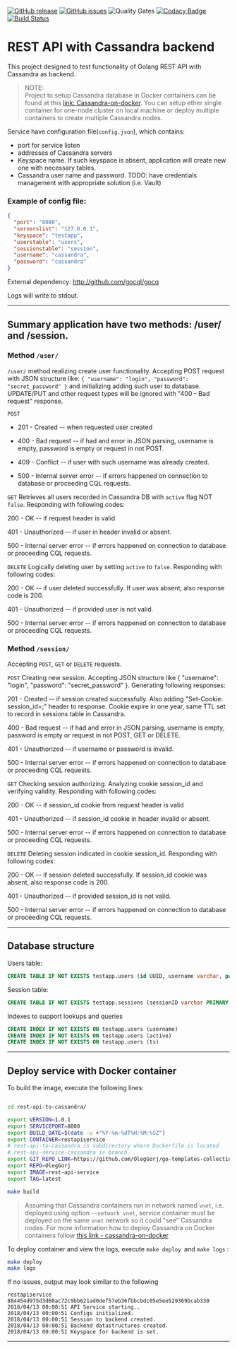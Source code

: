 [![GitHub release](https://img.shields.io/github/release/OlegGorj/go-templates-collection.svg)](https://github.com/OlegGorj/go-templates-collection/releases)
[![GitHub issues](https://img.shields.io/github/issues/OlegGorj/go-templates-collection.svg)](https://github.com/OlegGorj/go-templates-collection/issues)
![Quality Gates](https://sonarcloud.io/api/project_badges/measure?project=cassandra-client&metric=alert_status)
[![Codacy Badge](https://api.codacy.com/project/badge/Grade/1818748c6ba745ce97bb43ab6dbbfd2c)](https://www.codacy.com/app/oleggorj/go-templates-collection?utm_source=github.com&amp;utm_medium=referral&amp;utm_content=OlegGorj/go-templates-collection&amp;utm_campaign=Badge_Grade)
[![Build Status](https://travis-ci.org/OlegGorj/go-templates-collection.svg?branch=rest-api-service-cassandra)](https://travis-ci.org/OlegGorj/go-templates-collection)

# REST API with Cassandra backend

This project designed to test functionality of Golang REST API with Cassandra as backend.

> NOTE:  
> Project to setup Cassandra database in Docker containers can be found at this [link: Cassandra-on-docker](https://github.com/OlegGorj/cassandra-on-docker). You can setup ether single container for one-node cluster on local machine or deploy multiple containers to create multiple Cassandra nodes.

Service have configuration file(`config.json`), which contains:

 - port for service listen
 - addresses of Cassandra servers
 - Keyspace name. If such keyspace is absent, application will create new one with necessary tables.
 - Cassandra user name and password. TODO: have credentials management with appropriate solution (i.e. Vault)

### Example of config file:
```json
{
  "port": "8080",
  "serverslist": "127.0.0.1",
  "keyspace": "testapp",
  "userstable": "users",
  "sessionstable": "session",
  "username": "cassandra",
  "password": "cassandra"
}

```

External dependency: http://github.com/gocql/gocq

Logs will write to stdout.

---

## Summary application have two methods: /user/ and /session.

### Method `/user/`

`/user/` method realizing create user functionality. Accepting POST request with JSON structure like: `{ "username": "login", "password": "secret_password" }` and initializing adding such user to database. UPDATE/PUT and other request types will be ignored with "400 - Bad request" response.

`POST`
- 201 - Created -- when requested user created

- 400 - Bad request -- if had and error in JSON parsing, username is empty, password is empty or request in not POST.

- 409 - Conflict -- if user with such username was already created.

- 500 - Internal server error -- if errors happened on connection to database or proceeding CQL requests.

`GET`
Retrieves all users recorded in Cassandra DB with `active` flag NOT `false`. Responding with following codes:

200 - OK -- if request header is valid

401 - Unauthorized -- if user in header invalid or absent.

500 - Internal server error -- if errors happened on connection to database or proceeding CQL requests.

`DELETE`
Logically deleting user by setting `active` to `false`. Responding with following codes:

200 - OK -- if user deleted successfully. If user was absent, also response code is 200.

401 - Unauthorized -- if provided user is not valid.

500 - Internal server error -- if errors happened on connection to database or proceeding CQL requests.


### Method `/session/`

Accepting `POST`, `GET` or `DELETE` requests.

`POST`
Creating new session. Accepting JSON structure like { "username": "login", "password": "secret_password" }. Generating following responses:

201 - Created -- if session created successfully. Also adding "Set-Cookie: session_id=;" header to response. Cookie expire in one year, same TTL set to record in sessions table in Cassandra.

400 - Bad request -- if had and error in JSON parsing, username is empty, password is empty or request in not POST, GET or DELETE.

401 - Unauthorized -- if username or password is invalid.

500 - Internal server error -- if errors happened on connection to database or proceeding CQL requests.

`GET`
Checking session authorizing. Analyzing cookie session_id and verifying validity. Responding with following codes:

200 - OK -- if session_id cookie from request header is valid

401 - Unauthorized -- if session_id cookie in header invalid or absent.

500 - Internal server error -- if errors happened on connection to database or proceeding CQL requests.

`DELETE`
Deleting session indicated in cookie session_id. Responding with following codes:

200 - OK -- if session deleted successfully. If session_id cookie was absent, also response code is 200.

401 - Unauthorized -- if provided session_id is not valid.

500 - Internal server error -- if errors happened on connection to database or proceeding CQL requests.

---

## Database structure

Users table:
```sql
CREATE TABLE IF NOT EXISTS testapp.users (id UUID, username varchar, password varchar, active boolean, ts timestamp, PRIMARY KEY (id) )
```

Session table:
```sql
CREATE TABLE IF NOT EXISTS testapp.sessions (sessionID varchar PRIMARY KEY, username varchar)
```

Indexes to support lookups and queries

```sql
CREATE INDEX IF NOT EXISTS ON testapp.users (username)
CREATE INDEX IF NOT EXISTS ON testapp.users (active)
CREATE INDEX IF NOT EXISTS ON testapp.users (ts)
```

---

## Deploy service with Docker container

To build the image, execute the following lines:

```bash

cd rest-api-to-cassandra/

export VERSION=1.0.1
export SERVICEPORT=8080
export BUILD_DATE=$(date -u +"%Y-%m-%dT%H:%M:%SZ")
export CONTAINER=restapiservice
# rest-api-to-cassandra is subdirectory where Dockerfile is located
# rest-api-service-cassandra is branch
export GIT_REPO_LINK=https://github.com/OlegGorj/go-templates-collection.git#rest-api-service-cassandra:rest-api-to-cassandra
export REPO=OlegGorj
export IMAGE=rest-api-service
export TAG=latest

make build

```

>  Assuming that Cassandra containers run in network named `vnet`, i.e. deployed using option `--network vnet`, service container must be deployed on the same `vnet` network so it could "see" Cassandra nodes. For more information how to deploy Cassandra on Docker containers follow [this link - cassandra-on-docker](https://github.com/OlegGorj/cassandra-on-docker)

To deploy container and view the logs, execute `make deploy `and `make logs` :

```bash
make deploy
make logs

```

If no issues, output may look similar to the following

```
restapiservice
884454d975d3d60ac72c9bb621ad0def57eb36fbbcbdc05e5ee529369bcab330
2018/04/13 00:00:51 API Service starting..
2018/04/13 00:00:51 Configs initialized.
2018/04/13 00:00:51 Session to backend created.
2018/04/13 00:00:51 Backend datastructures created.
2018/04/13 00:00:51 Keyspace for backend is set.

```

---
